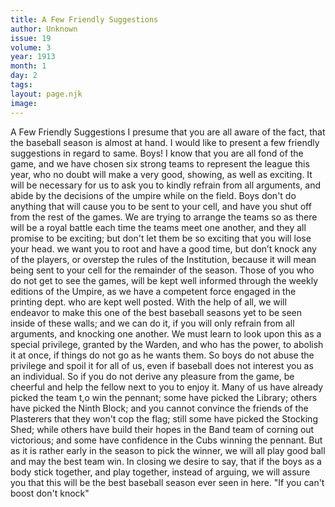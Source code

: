 ```yaml
---
title: A Few Friendly Suggestions
author: Unknown
issue: 19
volume: 3
year: 1913
month: 1
day: 2
tags:
layout: page.njk
image:
---
```

A Few Friendly Suggestions      I presume that you are all aware of the fact, that the baseball season is almost at hand. I would like to present a few friendly suggestions in regard to same.   Boys! I know that you are all fond of the game, and we have chosen six strong teams to represent the league this year, who no doubt will make a very good, showing, as well as exciting. It will be necessary for us to ask you to kindly refrain from all arguments, and abide by the decisions of the umpire while on the field. Boys don't do anything that will cause you to be sent to your cell, and have you shut off from the rest of the games. We are trying to arrange the teams so as there will be a royal battle each time the teams meet one another, and they all promise to be exciting; but don't let them be so exciting that you will lose your head. we want you to root and have a good time, but don’t knock any of the players, or overstep the rules of the Institution, because it will mean being sent to your cell for the remainder of the season. Those of you who do not get to see the games, will be kept well informed through the weekly editions of the Umpire, as we have a competent force engaged in the printing dept. who are kept well posted. With the help of all, we will endeavor to make this one of the best baseball seasons yet to be seen inside of these walls; and we can do it, if you will only refrain from all arguments, and knocking one another.   We must learn to look upon this as a special privilege, granted by the Warden, and who has the power, to abolish it at once, if things do not go as he wants them. So boys do not abuse the privilege and spoil it for all of us, even if baseball does not interest you as an individual. So if you do not derive any pleasure from the game, be cheerful and help the fellow next to you to enjoy it.   Many of us have already picked the team t,o win the pennant; some have picked the Library; others have picked the Ninth Block; and you cannot convince the friends of the Plasterers that they won't cop the flag; still some have picked the Stocking Shed; while others have build their hopes in the Band team of corning out victorious; and some have confidence in the Cubs winning the pennant. But as it is rather early in the season to pick the winner, we will all play good ball and may the best team win.   In closing we desire to say, that if the boys as a body stick together, and play together, instead of arguing, we will assure you that this will be the best baseball season ever seen in here.      "If you can't boost don't knock"


